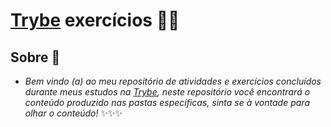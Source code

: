 # [Trybe](https://www.betrybe.com/) exercícios 👨‍💻
## Sobre 📌

- *Bem vindo (a) ao meu repositório de atividades e exercícios concluídos durante meus estudos na [Trybe](https://www.betrybe.com/), neste repositório você encontrará o conteúdo produzido nas pastas específicas, sinta se à vontade para olhar o conteúdo!* ✨✨✨



